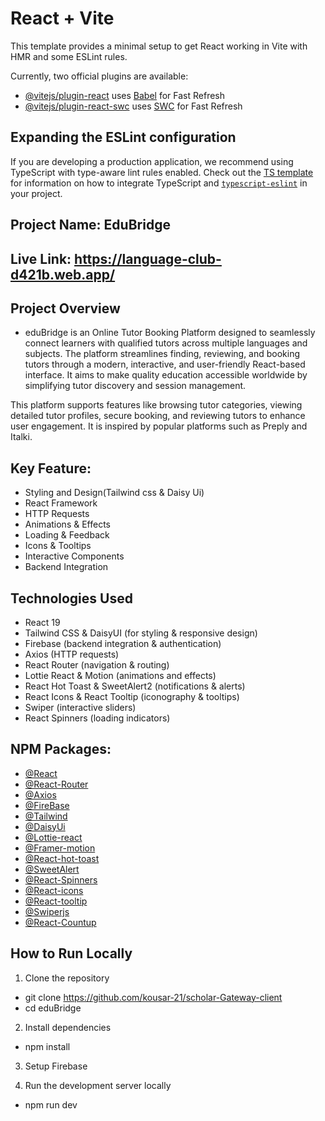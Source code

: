 # React + Vite

This template provides a minimal setup to get React working in Vite with HMR and some ESLint rules.

Currently, two official plugins are available:

- [@vitejs/plugin-react](https://github.com/vitejs/vite-plugin-react/blob/main/packages/plugin-react) uses [Babel](https://babeljs.io/) for Fast Refresh
- [@vitejs/plugin-react-swc](https://github.com/vitejs/vite-plugin-react/blob/main/packages/plugin-react-swc) uses [SWC](https://swc.rs/) for Fast Refresh

## Expanding the ESLint configuration

If you are developing a production application, we recommend using TypeScript with type-aware lint rules enabled. Check out the [TS template](https://github.com/vitejs/vite/tree/main/packages/create-vite/template-react-ts) for information on how to integrate TypeScript and [`typescript-eslint`](https://typescript-eslint.io) in your project.



## Project Name: EduBridge


## Live Link: https://language-club-d421b.web.app/

## Project Overview
- eduBridge is an Online Tutor Booking Platform designed to seamlessly connect learners with qualified tutors across multiple languages and subjects. The platform streamlines finding, reviewing, and booking tutors through a modern, interactive, and user-friendly React-based interface. It aims to make quality education accessible worldwide by simplifying tutor discovery and session management.

This platform supports features like browsing tutor categories, viewing detailed tutor profiles, secure booking, and reviewing tutors to enhance user engagement. It is inspired by popular platforms such as Preply and Italki.

## Key Feature:
- Styling and Design(Tailwind css & Daisy Ui)
- React Framework
- HTTP Requests
- Animations & Effects
- Loading & Feedback
- Icons & Tooltips
- Interactive Components
- Backend Integration

 ## Technologies Used
- React 19
- Tailwind CSS & DaisyUI (for styling & responsive design)
- Firebase (backend integration & authentication)
- Axios (HTTP requests)
- React Router (navigation & routing)
- Lottie React & Motion (animations and effects)
- React Hot Toast & SweetAlert2 (notifications & alerts)
- React Icons & React Tooltip (iconography & tooltips)
- Swiper (interactive sliders)
- React Spinners (loading indicators)

## NPM Packages:
- [@React](https://vite.dev/guide/)
- [@React-Router](https://reactrouter.com/home)
- [@Axios](https://axios-http.com/docs/intro)
- [@FireBase](https://firebase.google.com/?gad_source=1&gbraid=0AAAAADpUDOiE4O8jp8uQk9KrYZRzfAaGJ&gclid=Cj0KCQjwzrzABhD8ARIsANlSWNPMluZoiSOvw1iLXKNxHM374D2y1B2jBa19YzhZyHV4Lv4MEmFZbTkaAkSnEALw_wcB&gclsrc=aw.ds)
- [@Tailwind](https://tailwindcss.com/docs/installation/using-vite)
- [@DaisyUi](https://daisyui.com/)
- [@Lottie-react](https://www.npmjs.com/package/lottie-react)
- [@Framer-motion](https://motion.dev/docs)
- [@React-hot-toast](https://react-hot-toast.com/)
- [@SweetAlert](https://sweetalert2.github.io/)
- [@React-Spinners](https://www.davidhu.io/react-spinners/)
- [@React-icons](https://www.npmjs.com/package/react-icons)
- [@React-tooltip](https://react-tooltip.com/)
- [@Swiperjs](https://swiperjs.com/)
- [@React-Countup](https://www.npmjs.com/package/react-countup)


## How to Run Locally

1. Clone the repository
- git clone https://github.com/kousar-21/scholar-Gateway-client
- cd eduBridge

2. Install dependencies
- npm install

3. Setup Firebase

4. Run the development server locally
- npm run dev


